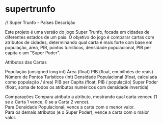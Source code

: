 # supertrunfo

// Super Trunfo - Países
Descrição

Este projeto é uma versão do jogo Super Trunfo, focada em cidades de diferentes estados de um país. O objetivo do jogo é comparar cartas com atributos de cidades, determinando qual carta é mais forte com base em população, área, PIB, pontos turísticos, densidade populacional, PIB per capita e um "Super Poder".

Atributos das Cartas

População (unsigned long int)
Área (float)
PIB (float, em bilhões de reais)
Número de Pontos Turísticos (int)
Densidade Populacional (float, calculada como população / área)
PIB per Capita (float, PIB / população)
Super Poder (float, soma de todos os atributos numéricos com densidade invertida)

Comparações
 Compara atributo a atributo, mostrando qual carta venceu (1 se a Carta 1 vence, 0 se a Carta 2 vence).    
 Para Densidade Populacional, vence a carta com o menor valor.     
 Para os demais atributos (e o Super Poder), vence a carta com o maior valor. 
